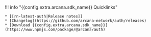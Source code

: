 !!! info "{{config.extra.arcana.sdk_name}} Quicklinks"

    * [[rn-latest-auth|Release notes]]
    * [Changelog](https://github.com/arcana-network/auth/releases)
    * [Download {{config.extra.arcana.sdk_name}}](https://www.npmjs.com/package/@arcana/auth)